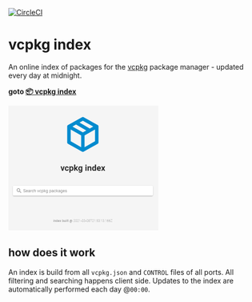 [![CircleCI](https://circleci.com/gh/bitmeal/vcpkg-index/tree/master.svg?style=svg)](https://circleci.com/gh/bitmeal/vcpkg-index/tree/master)
# vcpkg index
An online index of packages for the [vcpkg](https://github.com/microsoft/vcpkg/) package manager - updated every day at midnight.
    
  

**goto [📦 vcpkg index](https://bitmeal.github.io/vcpkg-index)**

[![screenshot](./media/webapp_s.png)](https://bitmeal.github.io/vcpkg-index)

## how does it work
An index is build from all `vcpkg.json` and `CONTROL` files of all ports. All filtering and searching happens client side. Updates to the index are automatically performed each day @`00:00`.
